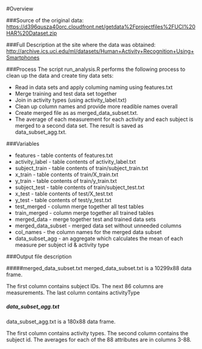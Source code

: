 #Overview

###Source of the original data:
https://d396qusza40orc.cloudfront.net/getdata%2Fprojectfiles%2FUCI%20HAR%20Dataset.zip

###Full Description at the site where the data was obtained:
http://archive.ics.uci.edu/ml/datasets/Human+Activity+Recognition+Using+Smartphones

###Process
The script run_analysis.R performs the following process to clean up the data and create tiny data sets:

* Read in data sets and apply columing naming using features.txt
* Merge training and test data set together
* Join in activity types (using activity_label.txt)
* Clean up column names and provide more readible names overall
* Create merged file as as merged_data_subset.txt.
* The average of each measurement for each activity and each subject is merged to a second data set. The result is saved as data_subset_agg.txt.

###Variables

* features - table contents of features.txt
* activity_label - table contents of activity_label.txt
* subject_train - table contents of train/subject_train.txt
* x_train - table contents of train/X_train.txt
* y_train - table contents of train/y_train.txt
* subject_test - table contents of train/subject_test.txt
* x_test - table contents of test/X_test.txt
* y_test - table contents of test/y_test.txt
* test_merged - column merge together all test tables
* train_merged - column merge together all trained tables
* merged_data - merge together test and trained data sets
* merged_data_subset - merged data set without unneeded columns
* col_names - the column names for the merged data subset
* data_subset_agg - an aggregate which calculates the mean of each measure per subject id & activity type

###Output file description

#####merged_data_subset.txt
merged_data_subset.txt is a 10299x88 data frame.

The first column contains subject IDs.
The next 86 columns are measurements.
The last column contains activityType

##### data_subset_agg.txt
data_subset_agg.txt is a 180x88 data frame.

The first column contains activity types.
The second column contains the subject id.
The averages for each of the 88 attributes are in columns 3-88.
